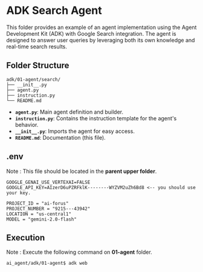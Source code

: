 # ADK Search Agent

This folder provides an example of an agent implementation using the Agent Development Kit (ADK) with Google Search integration. The agent is designed to answer user queries by leveraging both its own knowledge and real-time search results.

## Folder Structure

```
adk/01-agent/search/
├── __init__.py
├── agent.py
├── instruction.py
└── README.md
```

- **`agent.py`**: Main agent definition and builder.
- **`instruction.py`**: Contains the instruction template for the agent's behavior.
- **`__init__.py`**: Imports the agent for easy access.
- **`README.md`**: Documentation (this file).

## .env

Note : This file should be located in the **parent upper folder**.

```
GOOGLE_GENAI_USE_VERTEXAI=FALSE
GOOGLE_API_KEY=AIzerD6uPZRFklK--------WYZVM2uZh6Bd8 <-- you should use your key.

PROJECT_ID = "ai-forus"
PROJECT_NUMBER = "9215---43942"
LOCATION = "us-central1"
MODEL = "gemini-2.0-flash"
```

## Execution
Note : Execute the following command on **01-agent** folder. 

```
ai_agent/adk/01-agent$ adk web
```

